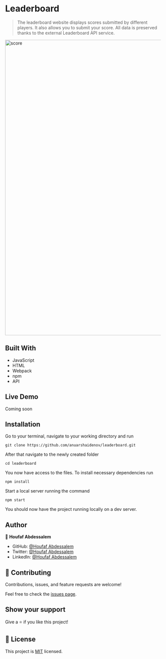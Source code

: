 # Leaderboard

> The leaderboard website displays scores submitted by different players. It also allows you to submit your score. All data is preserved thanks to the external Leaderboard API service.

<img width="954" alt="score" src="https://user-images.githubusercontent.com/89970442/147161745-a989da1d-1d50-48e1-97e9-6c3e73c76527.PNG">

## Built With

- JavaScript
- HTML
- Webpack
- npm
- API

## Live Demo

Coming soon

## Installation

Go to your terminal, navigate to your working directory and run

`git clone https://github.com/anuarshaidenov/leaderboard.git`

After that navigate to the newly created folder

`cd leaderboard`

You now have access to the files.
To install necessary dependencies run

`npm install`

Start a local server running the command

`npm start`

You should now have the project running locally on a dev server.

## Author

👤 **Houfaf Abdessalem**

- GitHub: [@Houfaf Abdessalem](https://github.com/abdessalem1998)
- Twitter: [@Houfaf Abdessalem](https://twitter.com/HAbdssalem)
- LinkedIn: [@Houfaf Abdessalem](https://www.linkedin.com/in/houfaf-abdssalem-4682a3194/)

## 🤝 Contributing

Contributions, issues, and feature requests are welcome!

Feel free to check the [issues page](../../issues/).

## Show your support

Give a ⭐️ if you like this project!

## 📝 License

This project is [MIT](./MIT.md) licensed.
